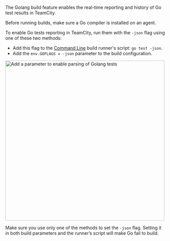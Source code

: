 [//]: # (title: Golang)
[//]: # (auxiliary-id: Golang)

The Golang build feature enables the real-time reporting and history of Go test results in TeamCity.

Before running builds, make sure a Go compiler is installed on an agent.

To enable Go tests reporting in TeamCity, run them with the `-json` flag using one of these two methods:

* Add this flag to the [Command Line](command-line.md) build runner's script: `go test -json`.
* Add the `env.GOFLAGS = -json` parameter to the build configuration.    

<img src="GoEnvParameter.png" width="500" alt="Add a parameter to enable parsing of Golang tests"/>

<note>

Make sure you use only one of the methods to set the `-json` flag. Setting it in both build parameters and the runner’s script will make Go fail to build.

</note>